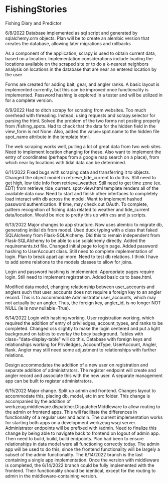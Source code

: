 # FishingStories
Fishing Diary and Predictor

6/8/2022
Database implemented as sql script and generated by sqlalchemy.orm objects.  Plan will be to create an alembic version that 
creates the database, allowing later migrations and rollbacks

As a component of the application, scrapy is used to obtain current data, based on a location.  Implementation considerations
include loading the locations available on the scraped site or to do a k-nearest neighbors analysis on locations in the database
that are near an entered location by the user

Forms are created for adding bait, gear, and angler ranks.  A basic layout is implemented currently, but this can be improved
once functionality is implemented.  Password hashing is explored in a tester and will be utilized in for a complete version.

6/9/2022
Had to ditch scrapy for scraping from websites.  Too much overhead with threading.  Instead, using requests and scrapy.selector
for parsing the html.
Solved the problem of the two forms not posting properly from /fishing_spots.  Had to check that the data for the hidden field
in the view_form is not None.  Also, added the value=spot.name to the hidden file spot_name attribute in the template html.

The web scraping works well, pulling a lot of great data from two web sites.  Need to implement location changing for these.
Also want to implement the entry of coordinates (perhaps from a google map search on a place), from which near by locations
with tidal data can be determined.

6/11/2022
Fixed bugs with scraping data and transferring it to objects.  Changed the object model in retrieve_tide_current to do this.
Still need to get high, low tide info from retrieve_weather.  Still need to get time zone (ex. EDT) from
retrieve_tide_current.  spot-view.html template renders all of the available data now.  Need to start and finish other
interfaces to completely load interact with db across the model.  Want to implement hashed password authentication.  If time,
may check out OAuth.  To complete, pattern recognition of fishing data related to weather and tide_current data/location.
Would be nice to pretty this up with css and js scripts.

6/13/2022
Major changes to app structure.  Now uses alembic to migrate db, generating initial db from model.  Used duck typing with a
class that faked SQLAlchemy from Flask-SQLAlchemy.  Did this to remain independent from Flask-SQLAlchemy to be able to use
sqlalchemy directly.  Added the requirements.txt file.  Changed initial page to login page.  Added password hashing to UserAccount
class.  Still need to complete implementation of login.  Plan to break apart api more.  Need to test db relations.  I think I have
to add some relations to the models classes to allow for joins.

Login and password hashing is implemented.  Appropriate pages require login.  Still need to implement registration.  Added basic cs
to base.html.

Modified data model, changing relationship between user_accounts and anglers such that user_accounts does not require a foreign
key to an angler record.  This is to accommodate Administrator user_accounts, which may not actually be an angler.  Thus, the
foreign key, angler_id, is no longer NOT NULL (ie is now nullable=True).

6/14/2022
Login with hashing working.  User registration working, which required the addition of entry of priviledges, account_types, and ranks
to be completed.  Changed css slightly to make the login centered and put a light background on tables to overlay the bocy background.
Tables with class="data-display-table" will do this.  Database with foreign keys and relationships working for Priviledges, AccountType,
UserAccount, Angler, Rank.  Angler may still need some adjustment to relationships with further relations.

Design accommodates the addition of a new user on registration and separate addition of administrators.  The register endpoint will
create and angler record and associate this with the new user.  A separate management app can be built to register administrators.

6/15/2022
Major change.  Split up admin and frontend.  Changes layout to accommodate this, placing db, model, etc in src folder.  This change is
accompanied by the addition of werkzeug.middleware.dispatcher.DispatcherMiddleware to allow routing to the admin or frontend apps.
This will facilitate the differences in functionality of a regular user and admin.  The current implementation works for starting
both apps on a development werkzeug wsgi server.  Administrator endpoints will be prefixed with /admin.  Need to finalize this change
by being able to navigate back to frontend on logout of admin app.  Then need to build, build, build endpoints.  Plan had been to
ensure relationships in data model were all functioning correctly today.  The admin app will be used to do this, since the frontend
functionality will be largely a subset of the admin functionality.  The 6/14/2022 branch is the last containing a single app
implementation.  Once the version with middleware is completed, the 6/14/2022 branch could be fully implemented with the frontend.
Their functionality should be identical, except for the routing to admin in the middleware-containing version.
